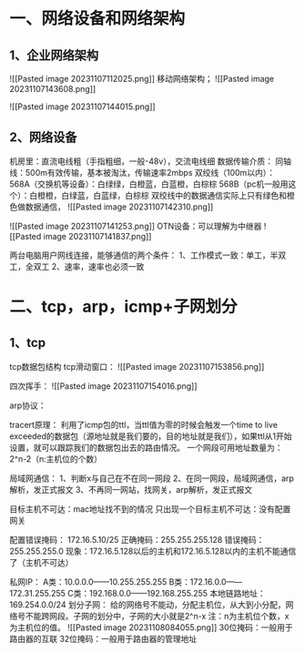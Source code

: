 # 一、网络设备和网络架构
## 1、企业网络架构
![[Pasted image 20231107112025.png]]
移动网络架构；
![[Pasted image 20231107143608.png]]


![[Pasted image 20231107144015.png]]


## 2、网络设备
机房里：直流电线粗（手指粗细，一般-48v），交流电线细
数据传输介质：
	同轴线：500m有效传输，基本被淘汰，传输速率2mbps
	双绞线（100m以内）：
		568A（交换机等设备）：白绿绿，白橙蓝，白蓝橙，白棕棕
		568B（pc机一般用这个）：白橙橙，白绿蓝，白蓝绿，白棕棕
	双绞线中的数据通信实际上只有绿色和橙色做数据通信，
![[Pasted image 20231107142310.png]]

![[Pasted image 20231107141253.png]]
OTN设备：可以理解为中继器 
![[Pasted image 20231107141837.png]]

两台电脑用户网线连接，能够通信的两个条件：
	1、工作模式一致：单工，半双工，全双工
	2、速率，速率也必须一致
# 二、tcp，arp，icmp+子网划分
## 1、tcp
tcp数据包结构
tcp滑动窗口：
![[Pasted image 20231107153856.png]]

四次挥手：
![[Pasted image 20231107154016.png]]

arp协议：


tracert原理：
	利用了icmp包的ttl，当ttl值为零的时候会触发一个time to live exceeded的数据包（源地址就是我们要的，目的地址就是我们），如果ttl从1开始设置，就可以跟踪我们的数据包出去的路由情况。
一个网段可用地址数量为：2^n-2（n:主机位的个数）


局域网通信：
	1、判断x与自己在不在同一网段
	2、在同一网段，局域网通信，arp解析，发正式报文
	3、不再同一网站，找网关，arp解析，发正式报文
	
目标主机不可达：mac地址找不到的情况
只出现一个目标主机不可达：没有配置网关

配置错误掩码：
172.16.5.10/25
正确掩码：255.255.255.128
错误掩码：255.255.255.0
现象：172.16.5.128以后的主机和172.16.5.128以内的主机不能通信了（主机不可达）



私网IP：
	A类：10.0.0.0——10.255.255.255
	B类：172.16.0.0——172.31.255.255
	C类：192.168.0.0——192.168.255.255
	本地链路地址：169.254.0.0/24
划分子网：
	给的网络号不能动，分配主机位，从大到小分配，网络号不能跨网段。子网的划分中，子网的大小就是2^n-x
	注：n为主机位个数，x为主机位的值。
	![[Pasted image 20231108084055.png]]
	30位掩码：一般用于路由器的互联
	32位掩码：一般用于路由器的管理地址
